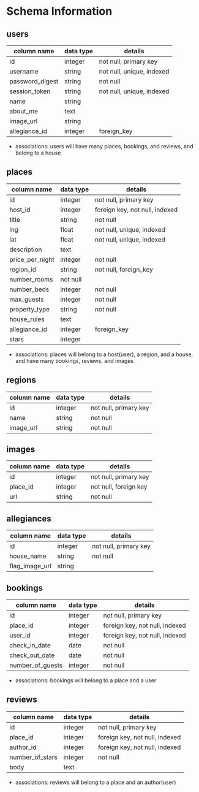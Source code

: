 # Schema Information

## users
column name        | data type | details
----------------   |-----------|----------------------------
id                 | integer   | not null, primary key
username           | string    | not null, unique, indexed
password_digest    | string    | not null
session_token      | string    | not null, unique, indexed
name               | string    |
about_me           | text      |
image_url          | string    |
allegiance_id      | integer   | foreign_key

- associations: users will have many places, bookings, and reviews, and belong to a house

## places
column name     | data type | details
----------------|-----------|--------------------------------
id              | integer   | not null, primary key
host_id         | integer   | foreign key, not null, indexed
title           | string    | not null
lng             | float     | not null, unique, indexed
lat             | float     | not null, unique, indexed
description     | text      |
price_per_night | integer   | not null
region_id       | string    | not null, foreign_key
number_rooms    | not null  |
number_beds     | integer   | not null
max_guests      | integer   | not null
property_type   | string    | not null
house_rules     | text      |
allegiance_id   | integer   | foreign_key
stars           | integer   |

- associations: places will belong to a host(user), a region, and a house, and have many bookings, reviews, and images

## regions
column name     | data type | details
----------------|-----------|--------------------------------
id              | integer   | not null, primary key
name            | string    | not null
image_url       | string    | not null

## images
column name     | data type | details
----------------|-----------|--------------------------------
id              | integer   | not null, primary key
place_id        | integer   | not null, foreign key
url             | string    | not null

## allegiances
column name     | data type | details
----------------|-----------|--------------------------------
id              | integer   | not null, primary key
house_name            | string    | not null
flag_image_url  | string    |

## bookings
column name     | data type | details
----------------|-----------|--------------------------------
id              | integer   | not null, primary key
place_id        | integer   | foreign key, not null, indexed
user_id         | integer   | foreign key, not null, indexed
check_in_date   | date      | not null
check_out_date  | date      | not null
number_of_guests| integer   | not null

- associations: bookings will belong to a place and a user

## reviews
column name     | data type | details
----------------|-----------|--------------------------------
id              | integer   |  not null, primary key
place_id        | integer   | foreign key, not null, indexed
author_id       | integer   | foreign key, not null, indexed
number_of_stars | integer   | not null
body            | text      |

- associations: reviews will belong to a place and an author(user)

